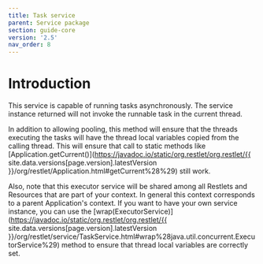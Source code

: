 ```yaml
---
title: Task service
parent: Service package
section: guide-core
version: '2.5'
nav_order: 8
---
```

# Introduction

This service is capable of running tasks asynchronously. The service
instance returned will not invoke the runnable task in the current
thread.

In addition to allowing pooling, this method will ensure that the
threads executing the tasks will have the thread local variables copied
from the calling thread. This will ensure that call to static methods
like
[Application.getCurrent()](https://javadoc.io/static/org.restlet/org.restlet/{{ site.data.versions[page.version].latestVersion }}/org/restlet/Application.html#getCurrent%28%29)
still work.

Also, note that this executor service will be shared among all Restlets
and Resources that are part of your context. In general this context
corresponds to a parent Application's context. If you want to have your
own service instance, you can use the
[wrap(ExecutorService)](https://javadoc.io/static/org.restlet/org.restlet/{{ site.data.versions[page.version].latestVersion }}/org/restlet/service/TaskService.html#wrap%28java.util.concurrent.ExecutorService%29)
method to ensure that thread local variables are correctly set.
